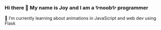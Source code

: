 ### Hi there 👋 My name is Joy and I am a ✨noob✨ programmer

🌱 I’m currently learning about animations in JavaScript and web dev using Flask

